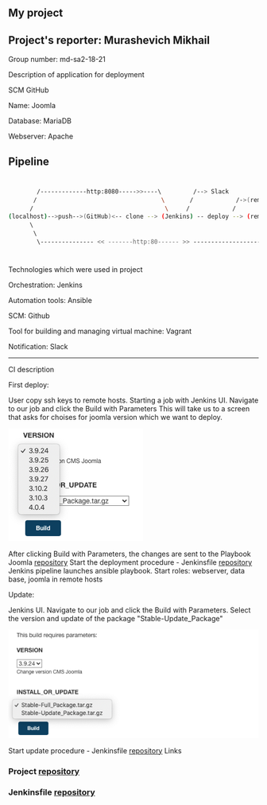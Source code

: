 ## My project

## Project's reporter: Murashevich Mikhail

Group number: md-sa2-18-21

Description of application for deployment

SCM GitHub

Name: Joomla

Database: MariaDB

Webserver: Apache


## Pipeline

#
```bash
        /-------------http:8080----->>----\         /--> Slack
       /                                   \       /            /->(remote host_1 ansible host: joomla+Apache+MariaDB )
      /                                     \     /            /       
(localhost)-->push-->(GitHub)<-- clone --> (Jenkins) -- deploy --> (remote host_2 ansible host: joomla+Apache+MariaDB )
      \                                                                      /
       \                                                                    /
        \--------------- << -------http:80------ >> -----------------------/
```
#

Technologies which were used in project

Orchestration: Jenkins

Automation tools: Ansible

SCM: Github

Tool for building and managing virtual machine: Vagrant

Notification: Slack


---

CI description

First deploy: 

User copy ssh keys to remote hosts. 
Starting a job with Jenkins UI. Navigate to our job and click the Build with Parameters
This will take us to a screen that asks for choises for joomla version which we want to deploy.

![Image](pic/11111.png)

After clicking Build with Parameters, the changes are sent to the Playbook Joomla [repository](https://github.com/mikevoice/project)
Start the deployment procedure - Jenkinsfile [repository](https://github.com/mikevoice/pipe) Jenkins pipeline launches ansible playbook. Start roles: webserver, data base, joomla in remote hosts 
    
Update:

Jenkins UI. Navigate to our job and click the Build with Parameters. Select the version and update of the package "Stable-Update_Package"

![Image](pic/22222.png)

Start update procedure - Jenkinsfile [repository](https://github.com/mikevoice/pipe)
Links

### Project [repository](https://github.com/mikevoice/project)
### Jenkinsfile [repository](https://github.com/mikevoice/pipe)
